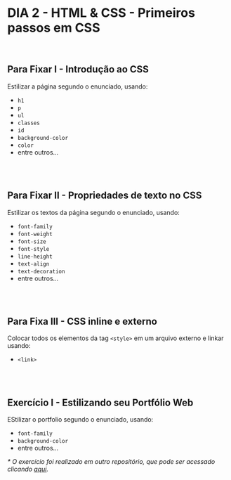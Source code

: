 # **DIA 2 - HTML & CSS - Primeiros passos em CSS**

<br>

## **Para Fixar I - Introdução ao CSS**

Estilizar a página segundo o enunciado, usando:

- `h1`
- `p`
- `ul`
- `classes`
- `id`
- `background-color`
- `color`
- entre outros...

<br><br>

## **Para Fixar II - Propriedades de texto no CSS**
 
Estilizar os textos da página segundo o enunciado, usando:

- `font-family`
- `font-weight`
- `font-size`
- `font-style`
- `line-height`
- `text-align`
- `text-decoration`
- entre outros...

<br><br>

## **Para Fixa III - CSS inline e externo**

Colocar todos os elementos da tag `<style>` em um arquivo externo e linkar usando:

- `<link>`  

<br><br>

## **Exercício I - Estilizando seu Portfólio Web**

EStilizar o portfolio segundo o enunciado, usando:

- `font-family`
- `background-color`
- entre outros...

_\* O exercício foi realizado em outro repositório, que pode ser acessado clicando [aqui](https://github.com/paulowos/paulowos.github.io)._
